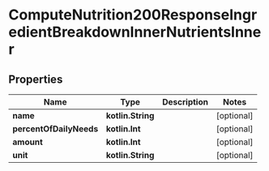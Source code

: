 
# ComputeNutrition200ResponseIngredientBreakdownInnerNutrientsInner

## Properties
| Name | Type | Description | Notes |
| ------------ | ------------- | ------------- | ------------- |
| **name** | **kotlin.String** |  |  [optional] |
| **percentOfDailyNeeds** | **kotlin.Int** |  |  [optional] |
| **amount** | **kotlin.Int** |  |  [optional] |
| **unit** | **kotlin.String** |  |  [optional] |



